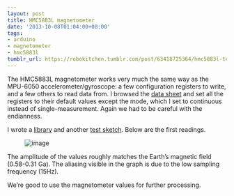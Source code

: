 ```yaml
---
layout: post
title: HMC5883L magnetometer
date: '2013-10-08T01:04:00+08:00'
tags:
- arduino
- magnetometer
- hmc5883l
tumblr_url: https://robokitchen.tumblr.com/post/63418725364/hmc5883l-test
---
```

The HMC5883L magnetometer works very much the same way as the MPU-6050 accelerometer/gyroscope: a few configuration registers to write, and a few others to read data from. I browsed the [data sheet](http://www51.honeywell.com/aero/common/documents/myaerospacecatalog-documents/Defense_Brochures-documents/HMC5883L_3-Axis_Digital_Compass_IC.pdf) and set all the registers to their default values except the mode, which I set to continuous instead of single-measurement. Again we had to be careful with the endianness.

I wrote a [library](https://github.com/marcv81/robokitchen/tree/81f19618fe6773caf1f94aa551347be4ef1a84ba/libraries/HMC5883L) and another [test sketch](https://github.com/marcv81/robokitchen/blob/81f19618fe6773caf1f94aa551347be4ef1a84ba/sketches/HMC5883LTest/HMC5883LTest.ino). Below are the first readings.

<figure class="tmblr-full" data-orig-height="292" data-orig-width="500"><img alt="image" src="https://64.media.tumblr.com/cfba530b7f2eb9b971bcdaf6979db572/9e859733437af283-11/s540x810/181d630994dfc036c4fa82eccf2a0ceaba36cd34.jpg" data-orig-height="292" data-orig-width="500"></figure>

The amplitude of the values roughly matches the Earth’s magnetic field (0.58-0.31 Ga). The aliasing visible in the graph is due to the low sampling frequency (15Hz).

We’re good to use the magnetometer values for further processing.

